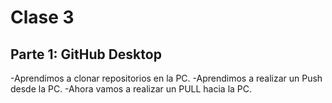 # Clase 3 

## Parte 1: GitHub Desktop 

-Aprendimos a clonar repositorios en la PC.
-Aprendimos a realizar un Push desde la PC.
-Ahora vamos a realizar un PULL hacia la PC.
